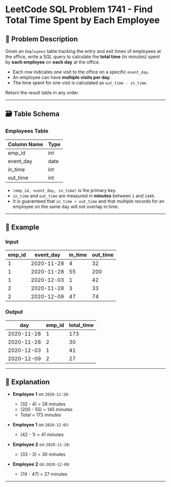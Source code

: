 # LeetCode SQL Problem 1741 - Find Total Time Spent by Each Employee

## 📘 Problem Description

Given an `Employees` table tracking the entry and exit times of employees at the office, write a SQL query to calculate the **total time** (in minutes) spent by **each employee** on **each day** at the office.

- Each row indicates one visit to the office on a specific `event_day`.
- An employee can have **multiple visits per day**.
- The time spent for one visit is calculated as `out_time - in_time`.

Return the result table in any order.

---

## 🗃️ Table Schema

### Employees Table

| Column Name | Type |
|-------------|------|
| emp_id      | int  |
| event_day   | date |
| in_time     | int  |
| out_time    | int  |

- `(emp_id, event_day, in_time)` is the primary key.
- `in_time` and `out_time` are measured in **minutes** between `1` and `1440`.
- It is guaranteed that `in_time < out_time` and that multiple records for an employee on the same day will not overlap in time.

---

## 🧪 Example

### Input

| emp_id | event_day  | in_time | out_time |
|--------|------------|---------|----------|
| 1      | 2020-11-28 | 4       | 32       |
| 1      | 2020-11-28 | 55      | 200      |
| 1      | 2020-12-03 | 1       | 42       |
| 2      | 2020-11-28 | 3       | 33       |
| 2      | 2020-12-09 | 47      | 74       |

### Output

| day        | emp_id | total_time |
|------------|--------|------------|
| 2020-11-28 | 1      | 173        |
| 2020-11-28 | 2      | 30         |
| 2020-12-03 | 1      | 41         |
| 2020-12-09 | 2      | 27         |

---

## 🧠 Explanation

- **Employee 1** on `2020-11-28`:
    - (32 - 4) = 28 minutes
    - (200 - 55) = 145 minutes
    - Total = 173 minutes

- **Employee 1** on `2020-12-03`:
    - (42 - 1) = 41 minutes

- **Employee 2** on `2020-11-28`:
    - (33 - 3) = 30 minutes

- **Employee 2** on `2020-12-09`:
    - (74 - 47) = 27 minutes

---